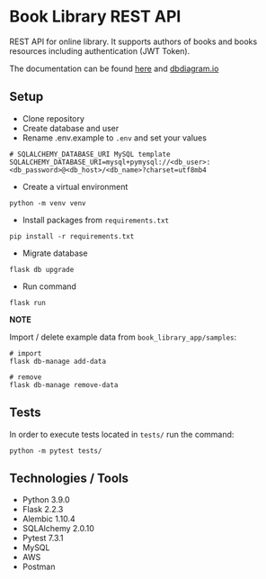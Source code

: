 # Book Library REST API

REST API for online library. It supports authors of books and books resources including authentication (JWT Token).

The documentation can be found [here](https://documenter.getpostman.com/view/27068309/2s93sXcaBx#8a3b4476-a979-486d-b60b-630adba634b0) and
[dbdiagram.io](https://dbdiagram.io/d/64613a0edca9fb07c40f66e7)

## Setup

- Clone repository
- Create database and user
- Rename .env.example to `.env` and set your values
```buildoutcfg
# SQLALCHEMY_DATABASE_URI MySQL template
SQLALCHEMY_DATABASE_URI=mysql+pymysql://<db_user>:<db_password>@<db_host>/<db_name>?charset=utf8mb4
```
- Create a virtual environment
```buildoutcfg
python -m venv venv
```
- Install packages from `requirements.txt`
```buildoutcfg
pip install -r requirements.txt
```
- Migrate database
```buildoutcfg
flask db upgrade
```
- Run command
```buildoutcfg
flask run
```


**NOTE**

Import / delete example data from `book_library_app/samples`:

```buildoutcfg
# import
flask db-manage add-data

# remove
flask db-manage remove-data
```

## Tests

In order to execute tests located in `tests/` run the command:

```buildoutcfg
python -m pytest tests/
```

## Technologies / Tools

- Python 3.9.0
- Flask 2.2.3
- Alembic 1.10.4
- SQLAlchemy 2.0.10
- Pytest 7.3.1
- MySQL
- AWS
- Postman